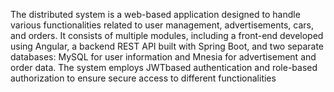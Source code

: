 The distributed system is a web-based application designed to handle various functionalities related to
user management, advertisements, cars, and orders. It consists of multiple modules, including a front-end
developed using Angular, a backend REST API built with Spring Boot, and two separate databases:
MySQL for user information and Mnesia for advertisement and order data. The system employs JWTbased authentication and role-based authorization to ensure secure access to different functionalities
